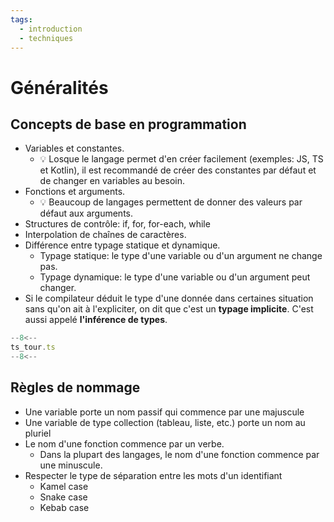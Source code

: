 ```yaml
---
tags:
  - introduction
  - techniques
---
```


# Généralités

## Concepts de base en programmation

- Variables et constantes.
  - 💡 Losque le langage permet d'en créer facilement (exemples: JS, TS et Kotlin), il est recommandé de créer des constantes par défaut et de changer en variables au besoin.
- Fonctions et arguments.
  - 💡 Beaucoup de langages permettent de donner des valeurs par défaut aux arguments.
- Structures de contrôle: if, for, for-each, while
- Interpolation de chaînes de caractères.
- Différence entre typage statique et dynamique.
    - Typage statique: le type d'une variable ou d'un argument ne change pas.
    - Typage dynamique: le type d'une variable ou d'un argument peut changer.
- Si le compilateur déduit le type d'une donnée dans certaines situation sans qu'on ait à l'expliciter, on dit que c'est un **typage implicite**. C'est aussi appelé **l'inférence de types**.

```ts title="Quick tour of TypeScript"
--8<--
ts_tour.ts
--8<--
```

## Règles de nommage

- Une variable porte un nom passif qui commence par une majuscule
- Une variable de type collection (tableau, liste, etc.) porte un nom au pluriel
- Le nom d'une fonction commence par un verbe.
  - Dans la plupart des langages, le nom d'une fonction commence par une minuscule.
- Respecter le type de séparation entre les mots d'un identifiant
    - Kamel case
    - Snake case
    - Kebab case

